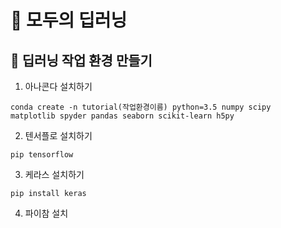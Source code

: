 # :book: 모두의 딥러닝

## :pushpin: 딥러닝 작업 환경 만들기

1. 아나콘다 설치하기
```
conda create -n tutorial(작업환경이름) python=3.5 numpy scipy
matplotlib spyder pandas seaborn scikit-learn h5py
````

2. 텐서플로 설치하기
```
pip tensorflow
```

3. 케라스 설치하기
```
pip install keras
```

4. 파이참 설치 
